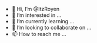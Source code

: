 - 👋 Hi, I’m @ItzRoyen
- 👀 I’m interested in ...
- 🌱 I’m currently learning ...
- 💞️ I’m looking to collaborate on ...
- 📫 How to reach me ...

<!---
ItzRoyen/ItzRoyen is a ✨ special ✨ repository because its `README.md` (this file) appears on your GitHub profile.
You can click the Preview link to take a look at your changes.
--->
